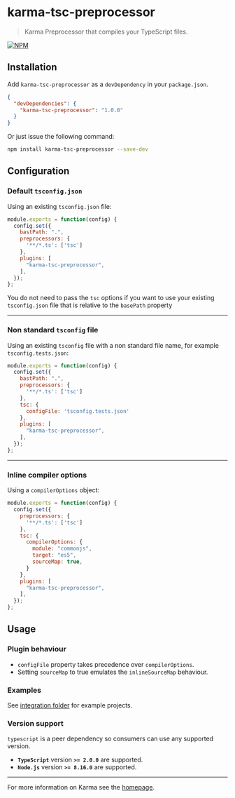 # karma-tsc-preprocessor

> Karma Preprocessor that compiles your TypeScript files.

[![NPM][npm]](https://nodei.co/npm/karma-tsc-preprocessor/)

## Installation

Add `karma-tsc-preprocessor` as a `devDependency` in your `package.json`.

```json
{
  "devDependencies": {
    "karma-tsc-preprocessor": "1.0.0"
  }
}
```

Or just issue the following command:
```bash
npm install karma-tsc-preprocessor --save-dev
```

## Configuration

### Default `tsconfig.json`

Using an existing `tsconfig.json` file:

```js
module.exports = function(config) {
  config.set({
    bastPath: ".",
    preprocessors: {
      '**/*.ts': ['tsc']
    },
    plugins: [
      "karma-tsc-preprocessor",
    ],
  });
};
```

You do not need to pass the `tsc` options if you want to use your existing `tsconfig.json` file that is relative to the `basePath` property

---

### Non standard `tsconfig` file

Using an existing `tsconfig` file with a non standard file name, for example `tsconfig.tests.json`:

```js
module.exports = function(config) {
  config.set({
    bastPath: ".",
    preprocessors: {
      '**/*.ts': ['tsc']
    },
    tsc: {
      configFile: 'tsconfig.tests.json'
    },
    plugins: [
      "karma-tsc-preprocessor",
    ],
  });
};
```

---

### Inline compiler options

Using a `compilerOptions` object:

```js
module.exports = function(config) {
  config.set({
    preprocessors: {
      '**/*.ts': ['tsc']
    },
    tsc: {
      compilerOptions: {
        module: "commonjs",
        target: "es5",
        sourceMap: true,
      }
    },
    plugins: [
      "karma-tsc-preprocessor",
    ],
  });
};
```

## Usage

### Plugin behaviour

*   `configFile` property takes precedence over `compilerOptions`.
*   Setting `sourceMap` to true emulates the `inlineSourceMap` behaviour.

### Examples

See [integration folder](integration) for example projects.

### Version support

`typescript` is a peer dependency so consumers can use any supported version.

*   **`TypeScript`** version **`>= 2.0.0`** are supported.
*   **`Node.js`** version **`>= 8.16.0`** are supported.

---

For more information on Karma see the [homepage](http://karma-runner.github.com).

[npm]: https://nodei.co/npm/karma-tsc-preprocessor.png
